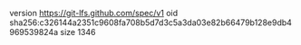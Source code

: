 version https://git-lfs.github.com/spec/v1
oid sha256:c326144a2351c9608fa708b5d7d3c5a3da03e82b66479b128e9db4969539824a
size 1346
